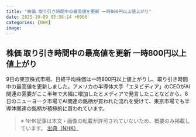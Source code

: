 ```yaml
---
title: "株価 取り引き時間中の最高値を更新 一時800円以上値上がり"
date: 2025-10-09 05:58:14 +0900
categories: [NHK]
image: 
---
```

## 株価 取り引き時間中の最高値を更新 一時800円以上値上がり

9日の東京株式市場、日経平均株価は一時800円以上値上がりし、取り引き時間中の最高値を更新しました。アメリカの半導体大手「エヌビディア」のCEOがAI関連の需要がここ半年で大幅に増加したとメディアで発言したことなどから、8日のニューヨーク市場でAI関連の銘柄が買われた流れを受けて、東京市場でも半導体関連の銘柄が積極的に買われています。

> ※ NHK記事は本文・画像の転載が許可されていないため、概要のみ掲載しています。
[出典（NHK）](http://www3.nhk.or.jp/news/html/20251009/k10014945301000.html)
